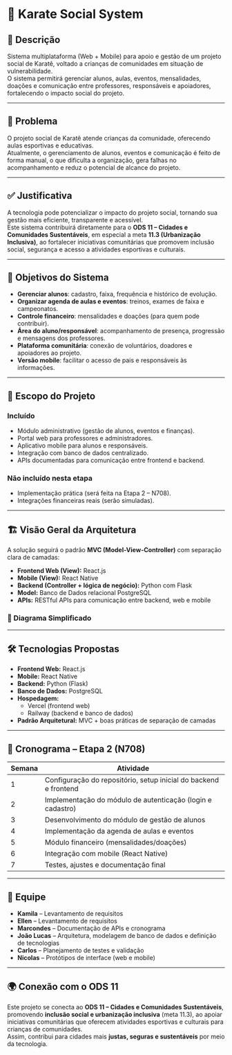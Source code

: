 # 🥋 Karate Social System

## 📌 Descrição
Sistema multiplataforma (Web + Mobile) para apoio e gestão de um projeto social de Karatê, voltado a crianças de comunidades em situação de vulnerabilidade.  
O sistema permitirá gerenciar alunos, aulas, eventos, mensalidades, doações e comunicação entre professores, responsáveis e apoiadores, fortalecendo o impacto social do projeto.

---

## 🚨 Problema
O projeto social de Karatê atende crianças da comunidade, oferecendo aulas esportivas e educativas.  
Atualmente, o gerenciamento de alunos, eventos e comunicação é feito de forma manual, o que dificulta a organização, gera falhas no acompanhamento e reduz o potencial de alcance do projeto.

---

## ✅ Justificativa
A tecnologia pode potencializar o impacto do projeto social, tornando sua gestão mais eficiente, transparente e acessível.  
Este sistema contribuirá diretamente para o **ODS 11 – Cidades e Comunidades Sustentáveis**, em especial a meta **11.3 (Urbanização Inclusiva)**, ao fortalecer iniciativas comunitárias que promovem inclusão social, segurança e acesso a atividades esportivas e culturais.

---

## 🎯 Objetivos do Sistema
- **Gerenciar alunos**: cadastro, faixa, frequência e histórico de evolução.  
- **Organizar agenda de aulas e eventos**: treinos, exames de faixa e campeonatos.  
- **Controle financeiro**: mensalidades e doações (para quem pode contribuir).  
- **Área do aluno/responsável**: acompanhamento de presença, progressão e mensagens dos professores.  
- **Plataforma comunitária**: conexão de voluntários, doadores e apoiadores ao projeto.  
- **Versão mobile**: facilitar o acesso de pais e responsáveis às informações.  

---

## 📍 Escopo do Projeto
### Incluído
- Módulo administrativo (gestão de alunos, eventos e finanças).  
- Portal web para professores e administradores.  
- Aplicativo mobile para alunos e responsáveis.  
- Integração com banco de dados centralizado.  
- APIs documentadas para comunicação entre frontend e backend.  

### Não incluído nesta etapa
- Implementação prática (será feita na Etapa 2 – N708).  
- Integrações financeiras reais (serão simuladas).  

---

## 🏗️ Visão Geral da Arquitetura
A solução seguirá o padrão **MVC (Model-View-Controller)** com separação clara de camadas:

- **Frontend Web (View):** React.js  
- **Mobile (View):** React Native  
- **Backend (Controller + lógica de negócio):** Python com Flask  
- **Model:** Banco de Dados relacional PostgreSQL  
- **APIs:** RESTful APIs para comunicação entre backend, web e mobile  

### 🔹 Diagrama Simplificado

---

## 🛠️ Tecnologias Propostas
- **Frontend Web:** React.js  
- **Mobile:** React Native  
- **Backend:** Python (Flask)  
- **Banco de Dados:** PostgreSQL  
- **Hospedagem:**  
  - Vercel (frontend web)  
  - Railway (backend e banco de dados)  
- **Padrão Arquitetural:** MVC + boas práticas de separação de camadas  

---

## 📅 Cronograma – Etapa 2 (N708)
| Semana | Atividade |
|--------|------------|
| 1      | Configuração do repositório, setup inicial do backend e frontend |
| 2      | Implementação do módulo de autenticação (login e cadastro) |
| 3      | Desenvolvimento do módulo de gestão de alunos |
| 4      | Implementação da agenda de aulas e eventos |
| 5      | Módulo financeiro (mensalidades/doações) |
| 6      | Integração com mobile (React Native) |
| 7      | Testes, ajustes e documentação final |

---

## 👥 Equipe
- **Kamila** – Levantamento de requisitos  
- **Ellen** – Levantamento de requisitos  
- **Marcondes** – Documentação de APIs e cronograma  
- **João Lucas** – Arquitetura, modelagem de banco de dados e definição de tecnologias  
- **Carlos** – Planejamento de testes e validação  
- **Nicolas** – Protótipos de interface (web e mobile)  

---

## 🌍 Conexão com o ODS 11
Este projeto se conecta ao **ODS 11 – Cidades e Comunidades Sustentáveis**, promovendo **inclusão social e urbanização inclusiva** (meta 11.3), ao apoiar iniciativas comunitárias que oferecem atividades esportivas e culturais para crianças de comunidades.  
Assim, contribui para cidades mais **justas, seguras e sustentáveis** por meio da tecnologia.

